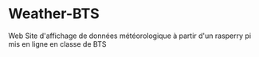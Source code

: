 # Weather-BTS

Web Site d'affichage de données météorologique à partir d'un rasperry pi mis en ligne en classe de BTS

